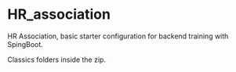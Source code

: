 # HR_association
HR Association, basic starter configuration for backend training with SpingBoot.

Classics folders inside the zip.
